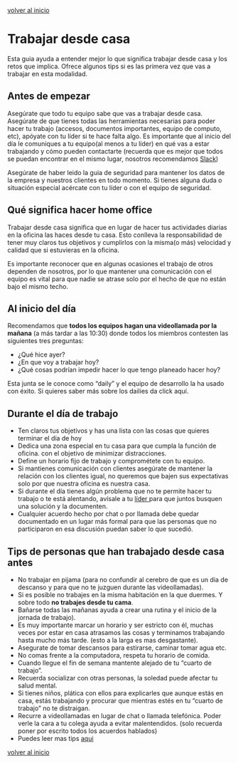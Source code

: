 [volver al inicio](../)

# Trabajar desde casa

Esta guia ayuda a entender mejor lo que significa trabajar desde casa y los retos que implica. Ofrece algunos tips si es las primera vez que vas a trabajar en esta modalidad.

## Antes de empezar

Asegúrate que todo tu equipo sabe que vas a trabajar desde casa. Asegúrate de que tienes todas las herramientas necesarias para poder hacer tu trabajo (accesos, documentos importantes, equipo de computo, etc), apóyate con tu líder si te hace falta algo. Es importante que al inicio del día le comuniques a tu equipo(al menos a tu líder) en qué vas a estar trabajando y cómo pueden contactarte (recuerda que es mejor que todos se puedan encontrar en el mismo lugar, nosotros recomendamos [Slack](/general/slack.md))

Asegúrate de haber leido la guia de seguridad para mantener los datos de la empresa y nuestros clientes en todo momento. Si tienes alguna duda o situación especial acércate con tu líder o con el equipo de seguridad.

## Qué significa hacer home office

Trabajar desde casa significa que en lugar de hacer tus actividades diarias en la oficina las haces desde tu casa. Esto conlleva la responsabilidad de tener muy claros tus objetivos y cumplirlos con la misma(o más) velocidad y calidad que si estuvieras en la oficina.

Es importante reconocer que en algunas ocasiones el trabajo de otros dependen de nosotros, por lo que mantener una comunicación con el equipo es vital para que nadie se atrase solo por el hecho de que no están bajo el mismo techo.

## Al inicio del día

Recomendamos que **todos los equipos hagan una videollamada por la mañana** (a más tardar a las 10:30) donde todos los miembros contesten las siguientes tres preguntas:

*   ¿Qué hice ayer?
*   ¿En que voy a trabajar hoy?
*   ¿Qué cosas podrían impedir hacer lo que tengo planeado hacer hoy?

Esta junta se le conoce como “daily” y el equipo de desarrollo la ha usado con éxito. Si quieres saber más sobre los dailies da click aquí.

## Durante el día de trabajo

*   Ten claros tus objetivos y has una lista con las cosas que quieres terminar el día de hoy
*   Dedica una zona especial en tu casa para que cumpla la función de oficina. con el objetivo de minimizar distracciones.
*   Define un horario fijo de trabajo y comprométete con tu equipo.
*   Si mantienes comunicación con clientes asegúrate de mantener la relación con los clientes igual, no queremos que bajen sus expectativas solo por que nuestra oficina es nuestra casa.
*   Si durante el día tienes algún problema que no te permite hacer tu trabajo o te está alentando, avísale a tu [líder
](covid-19.md#establecer-un-equipo-de-líderes-remotos) para que juntos busquen una solución y la documenten.
*   Cualquier acuerdo hecho por chat o por llamada debe quedar documentado en un lugar más formal para que las personas que no participaron en esa discusión puedan saber lo que sucedió.


## Tips de personas que han trabajado desde casa antes

*   No trabajar en pijama (para no confundir al cerebro de que es un dia de descanso y para que no te juzguen durante las videollamadas).
*   Si es posible no trabajes en la misma habitación en la que duermes. Y sobre todo **no trabajes desde tu cama**.
*   Bañarse todas las mañanas ayuda a crear una rutina y el inicio de la jornada de trabajo).
*   Es muy importante marcar un horario y ser estricto con él, muchas veces por estar en casa atrasamos las cosas y terminamos trabajando hasta mucho más tarde. (esto a la larga es mas desgastante).
*   Asegurate de tomar descansos para estirarse, caminar tomar agua etc.
*   No comas frente a la computadora, respeta tu horario de comida.
*   Cuando llegue el fin de semana mantente alejado de tu “cuarto de trabajo”.
*   Recuerda socializar con otras personas, la soledad puede afectar tu salud mental.
*   Si tienes niños, plática con ellos para explicarles que aunque estás en casa, estás trabajando y procurar que mientras estés en tu “cuarto de trabajo” no te distraigan.
*   Recurre a videollamadas en lugar de chat o llamada telefónica. Poder verle la cara a tu colega ayuda a evitar malentendidos. (solo recuerda poner por escrito todos los acuerdos hablados)
* Puedes leer mas tips [aqui](https://info.trello.com/hubfs/How_To_Embrace_Remote_Work_Trello_Ultimate_Guide.pdf?hsCtaTracking=19bf7893-d507-43ee-b95d-27db481eda82%7C7b087ca9-93ba-4c04-9490-f5b4ebca5aec)


[volver al inicio](../)
